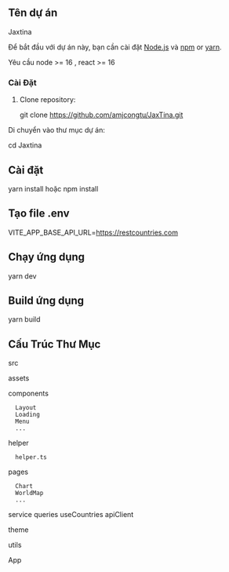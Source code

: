 ## Tên dự án

Jaxtina

Để bắt đầu với dự án này, bạn cần cài đặt [Node.js](https://nodejs.org/) và [npm](https://www.npmjs.com/) or [yarn](https://yarnpkg.com/).

Yêu cầu node >= 16 , react >= 16

### Cài Đặt

1. Clone repository:

   git clone https://github.com/amjcongtu/JaxTina.git

Di chuyển vào thư mục dự án:

cd Jaxtina

## Cài đặt

yarn install hoặc npm install

## Tạo file .env

VITE_APP_BASE_API_URL=https://restcountries.com


## Chạy ứng dụng

yarn dev

## Build ứng dụng

yarn build


## Cấu Trúc Thư Mục

src

   assets  


   components

      Layout
      Loading
      Menu
      ...

   helper

      helper.ts

   pages

      Chart
      WorldMap
      ...

   service
      queries
             useCountries
      apiClient

   theme

   utils

App
